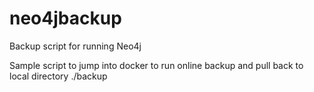 # neo4jbackup
Backup script for running Neo4j

Sample script to jump into docker to run online backup and pull back to local directory ./backup
